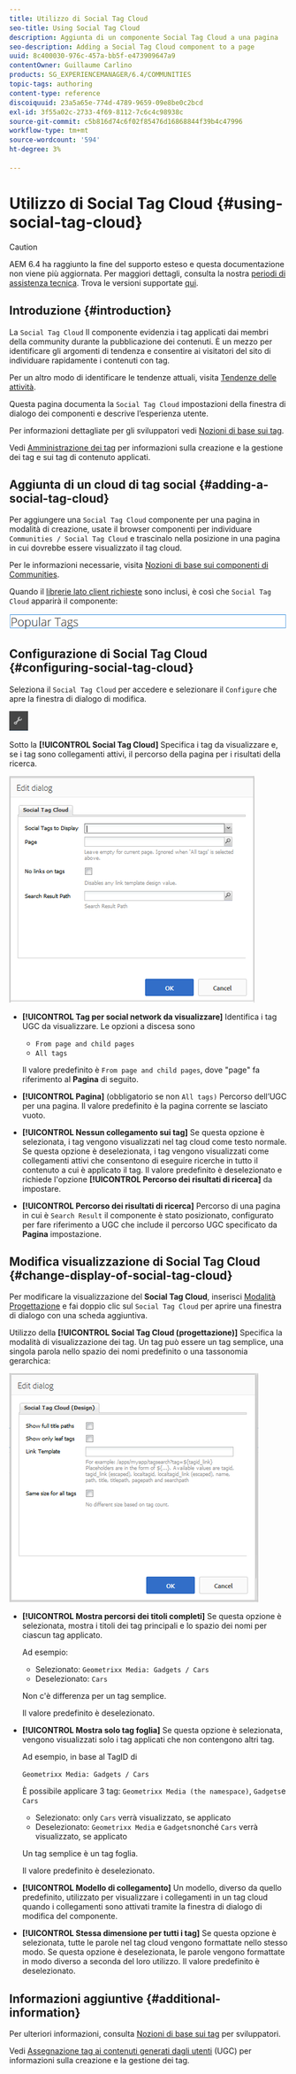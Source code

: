 ```yaml
---
title: Utilizzo di Social Tag Cloud
seo-title: Using Social Tag Cloud
description: Aggiunta di un componente Social Tag Cloud a una pagina
seo-description: Adding a Social Tag Cloud component to a page
uuid: 8c400030-976c-457a-bb5f-e473909647a9
contentOwner: Guillaume Carlino
products: SG_EXPERIENCEMANAGER/6.4/COMMUNITIES
topic-tags: authoring
content-type: reference
discoiquuid: 23a5a65e-774d-4789-9659-09e8be0c2bcd
exl-id: 3f55a02c-2733-4f69-8112-7c6c4c98938c
source-git-commit: c5b816d74c6f02f85476d16868844f39b4c47996
workflow-type: tm+mt
source-wordcount: '594'
ht-degree: 3%

---
```


# Utilizzo di Social Tag Cloud {#using-social-tag-cloud}

>[!CAUTION]
>
>AEM 6.4 ha raggiunto la fine del supporto esteso e questa documentazione non viene più aggiornata. Per maggiori dettagli, consulta la nostra [periodi di assistenza tecnica](https://helpx.adobe.com/it/support/programs/eol-matrix.html). Trova le versioni supportate [qui](https://experienceleague.adobe.com/docs/).

## Introduzione {#introduction}

La `Social Tag Cloud` Il componente evidenzia i tag applicati dai membri della community durante la pubblicazione dei contenuti. È un mezzo per identificare gli argomenti di tendenza e consentire ai visitatori del sito di individuare rapidamente i contenuti con tag.

Per un altro modo di identificare le tendenze attuali, visita [Tendenze delle attività](trends.md).

Questa pagina documenta la `Social Tag Cloud` impostazioni della finestra di dialogo dei componenti e descrive l’esperienza utente.

Per informazioni dettagliate per gli sviluppatori vedi [Nozioni di base sui tag](tag.md).

Vedi [Amministrazione dei tag](../../help/sites-administering/tags.md) per informazioni sulla creazione e la gestione dei tag e sui tag di contenuto applicati.

## Aggiunta di un cloud di tag social {#adding-a-social-tag-cloud}

Per aggiungere una `Social Tag Cloud` componente per una pagina in modalità di creazione, usate il browser componenti per individuare `Communities / Social Tag Cloud` e trascinalo nella posizione in una pagina in cui dovrebbe essere visualizzato il tag cloud.

Per le informazioni necessarie, visita [Nozioni di base sui componenti di Communities](basics.md).

Quando il [librerie lato client richieste](tag.md#essentials-for-client-side) sono inclusi, è così che `Social Tag Cloud` apparirà il componente:

![chlimage_1-303](assets/chlimage_1-303.png)

## Configurazione di Social Tag Cloud {#configuring-social-tag-cloud}

Seleziona il `Social Tag Cloud` per accedere e selezionare il `Configure` che apre la finestra di dialogo di modifica.

![chlimage_1-304](assets/chlimage_1-304.png)

Sotto la **[!UICONTROL Social Tag Cloud]** Specifica i tag da visualizzare e, se i tag sono collegamenti attivi, il percorso della pagina per i risultati della ricerca.

![chlimage_1-305](assets/chlimage_1-305.png)

* **[!UICONTROL Tag per social network da visualizzare]**
Identifica i tag UGC da visualizzare. Le opzioni a discesa sono

   * `From page and child pages`
   * `All tags`

   Il valore predefinito è `From page and child pages`, dove &quot;page&quot; fa riferimento al **Pagina** di seguito.

* **[!UICONTROL Pagina]**
(obbligatorio se non 
`All tags)` Percorso dell’UGC per una pagina. Il valore predefinito è la pagina corrente se lasciato vuoto.

* **[!UICONTROL Nessun collegamento sui tag]**
Se questa opzione è selezionata, i tag vengono visualizzati nel tag cloud come testo normale. Se questa opzione è deselezionata, i tag vengono visualizzati come collegamenti attivi che consentono di eseguire ricerche in tutto il contenuto a cui è applicato il tag. Il valore predefinito è deselezionato e richiede l&#39;opzione **[!UICONTROL Percorso dei risultati di ricerca]** da impostare.

* **[!UICONTROL Percorso dei risultati di ricerca]**
Percorso di una pagina in cui è 
`Search Result` il componente è stato posizionato, configurato per fare riferimento a UGC che include il percorso UGC specificato da **Pagina** impostazione.

## Modifica visualizzazione di Social Tag Cloud {#change-display-of-social-tag-cloud}

Per modificare la visualizzazione del **Social Tag Cloud**, inserisci [Modalità Progettazione](../../help/sites-authoring/default-components-designmode.md) e fai doppio clic sul `Social Tag Cloud` per aprire una finestra di dialogo con una scheda aggiuntiva.

Utilizzo della **[!UICONTROL Social Tag Cloud (progettazione)]** Specifica la modalità di visualizzazione dei tag. Un tag può essere un tag semplice, una singola parola nello spazio dei nomi predefinito o una tassonomia gerarchica:

![chlimage_1-306](assets/chlimage_1-306.png)

* **[!UICONTROL Mostra percorsi dei titoli completi]**
Se questa opzione è selezionata, mostra i titoli dei tag principali e lo spazio dei nomi per ciascun tag applicato.

   Ad esempio:

   * Selezionato: `Geometrixx Media: Gadgets / Cars`
   * Deselezionato: `Cars`

   Non c&#39;è differenza per un tag semplice.

   Il valore predefinito è deselezionato.

* **[!UICONTROL Mostra solo tag foglia]**
Se questa opzione è selezionata, vengono visualizzati solo i tag applicati che non contengono altri tag.

   Ad esempio, in base al TagID di

   `Geometrixx Media: Gadgets / Cars`

   È possibile applicare 3 tag: `Geometrixx Media (the namespace)`, `Gadgets`e `Cars`

   * Selezionato: only `Cars` verrà visualizzato, se applicato
   * Deselezionato: `Geometrixx Media` e `Gadgets`nonché `Cars` verrà visualizzato, se applicato

   Un tag semplice è un tag foglia.

   Il valore predefinito è deselezionato.

* **[!UICONTROL Modello di collegamento]**
Un modello, diverso da quello predefinito, utilizzato per visualizzare i collegamenti in un tag cloud quando i collegamenti sono attivati tramite la finestra di dialogo di modifica del componente.

* **[!UICONTROL Stessa dimensione per tutti i tag]**
Se questa opzione è selezionata, tutte le parole nel tag cloud vengono formattate nello stesso modo. Se questa opzione è deselezionata, le parole vengono formattate in modo diverso a seconda del loro utilizzo. Il valore predefinito è deselezionato.

## Informazioni aggiuntive {#additional-information}

Per ulteriori informazioni, consulta [Nozioni di base sui tag](tag.md) per sviluppatori.

Vedi [Assegnazione tag ai contenuti generati dagli utenti](tag-ugc.md) (UGC) per informazioni sulla creazione e la gestione dei tag.
